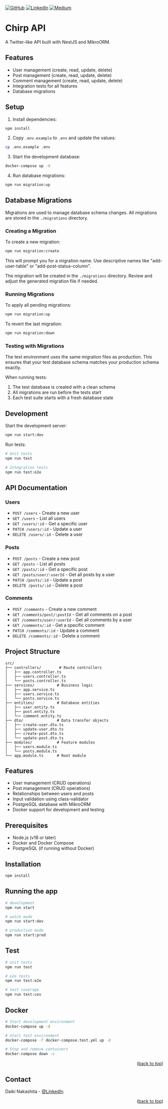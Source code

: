 <a name="readme-top"></a>
[![GitHub][github-shield]][github-url]
[![LinkedIn][linkedin-shield]][linkedin-url]
[![Medium][medium-shield]][medium-url]

# Chirp API

A Twitter-like API built with NestJS and MikroORM.

## Features

- User management (create, read, update, delete)
- Post management (create, read, update, delete)
- Comment management (create, read, update, delete)
- Integration tests for all features
- Database migrations

## Setup

1. Install dependencies:

```bash
npm install
```

2. Copy `.env.example` to `.env` and update the values:

```bash
cp .env.example .env
```

3. Start the development database:

```bash
docker-compose up -d
```

4. Run database migrations:

```bash
npm run migration:up
```

## Database Migrations

Migrations are used to manage database schema changes. All migrations are stored in the `./migrations` directory.

### Creating a Migration

To create a new migration:

```bash
npm run migration:create
```

This will prompt you for a migration name. Use descriptive names like "add-user-table" or "add-post-status-column".

The migration will be created in the `./migrations` directory. Review and adjust the generated migration file if needed.

### Running Migrations

To apply all pending migrations:

```bash
npm run migration:up
```

To revert the last migration:

```bash
npm run migration:down
```

### Testing with Migrations

The test environment uses the same migration files as production. This ensures that your test database schema matches your production schema exactly.

When running tests:

1. The test database is created with a clean schema
2. All migrations are run before the tests start
3. Each test suite starts with a fresh database state

## Development

Start the development server:

```bash
npm run start:dev
```

Run tests:

```bash
# Unit tests
npm run test

# Integration tests
npm run test:e2e
```

## API Documentation

### Users

- `POST /users` - Create a new user
- `GET /users` - List all users
- `GET /users/:id` - Get a specific user
- `PATCH /users/:id` - Update a user
- `DELETE /users/:id` - Delete a user

### Posts

- `POST /posts` - Create a new post
- `GET /posts` - List all posts
- `GET /posts/:id` - Get a specific post
- `GET /posts/user/:userId` - Get all posts by a user
- `PATCH /posts/:id` - Update a post
- `DELETE /posts/:id` - Delete a post

### Comments

- `POST /comments` - Create a new comment
- `GET /comments/post/:postId` - Get all comments on a post
- `GET /comments/user/:userId` - Get all comments by a user
- `GET /comments/:id` - Get a specific comment
- `PATCH /comments/:id` - Update a comment
- `DELETE /comments/:id` - Delete a comment

## Project Structure

```
src/
├── controllers/        # Route controllers
│   ├── app.controller.ts
│   ├── users.controller.ts
│   └── posts.controller.ts
├── services/          # Business logic
│   ├── app.service.ts
│   ├── users.service.ts
│   └── posts.service.ts
├── entities/          # Database entities
│   ├── user.entity.ts
│   ├── post.entity.ts
│   └── comment.entity.ts
├── dto/               # Data transfer objects
│   ├── create-user.dto.ts
│   ├── update-user.dto.ts
│   ├── create-post.dto.ts
│   └── update-post.dto.ts
├── modules/           # Feature modules
│   ├── users.module.ts
│   └── posts.module.ts
└── app.module.ts      # Root module
```

## Features

- User management (CRUD operations)
- Post management (CRUD operations)
- Relationships between users and posts
- Input validation using class-validator
- PostgreSQL database with MikroORM
- Docker support for development and testing

## Prerequisites

- Node.js (v18 or later)
- Docker and Docker Compose
- PostgreSQL (if running without Docker)

## Installation

```bash
npm install
```

## Running the app

```bash
# development
npm run start

# watch mode
npm run start:dev

# production mode
npm run start:prod
```

## Test

```bash
# unit tests
npm run test

# e2e tests
npm run test:e2e

# test coverage
npm run test:cov
```

## Docker

```bash
# Start development environment
docker-compose up -d

# Start test environment
docker-compose -f docker-compose.test.yml up -d

# Stop and remove containers
docker-compose down -v
```

<p align="right">(<a href="#readme-top">back to top</a>)</p>

<!-- CONTACT -->

## Contact

Daiki Nakashita - [@LinkedIn](https://www.linkedin.com/in/daikinakashita/)

<p align="right">(<a href="#readme-top">back to top</a>)</p>

[linkedin-shield]: https://img.shields.io/badge/LinkedIn-0077B5?style=for-the-badge&logo=linkedin&logoColor=white
[linkedin-url]: https://www.linkedin.com/in/daikinakashita/
[github-shield]: https://img.shields.io/badge/GitHub-100000?style=for-the-badge&logo=github&logoColor=white
[github-url]: https://github.com/dakaii/
[medium-shield]: https://img.shields.io/badge/Medium-12100E?style=for-the-badge&logo=medium&logoColor=white
[medium-url]: https://dakaii.medium.com/
